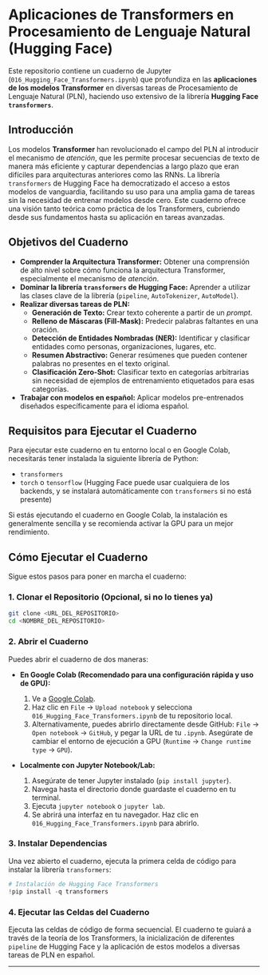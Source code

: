 
# Aplicaciones de Transformers en Procesamiento de Lenguaje Natural (Hugging Face)

Este repositorio contiene un cuaderno de Jupyter (`016_Hugging_Face_Transformers.ipynb`) que profundiza en las **aplicaciones de los modelos Transformer** en diversas tareas de Procesamiento de Lenguaje Natural (PLN), haciendo uso extensivo de la librería **Hugging Face `transformers`**.

## Introducción

Los modelos **Transformer** han revolucionado el campo del PLN al introducir el mecanismo de *atención*, que les permite procesar secuencias de texto de manera más eficiente y capturar dependencias a largo plazo que eran difíciles para arquitecturas anteriores como las RNNs. La librería `transformers` de Hugging Face ha democratizado el acceso a estos modelos de vanguardia, facilitando su uso para una amplia gama de tareas sin la necesidad de entrenar modelos desde cero. Este cuaderno ofrece una visión tanto teórica como práctica de los Transformers, cubriendo desde sus fundamentos hasta su aplicación en tareas avanzadas.

## Objetivos del Cuaderno

  * **Comprender la Arquitectura Transformer:** Obtener una comprensión de alto nivel sobre cómo funciona la arquitectura Transformer, especialmente el mecanismo de *atención*.
  * **Dominar la librería `transformers` de Hugging Face:** Aprender a utilizar las clases clave de la librería (`pipeline`, `AutoTokenizer`, `AutoModel`).
  * **Realizar diversas tareas de PLN:**
      * **Generación de Texto:** Crear texto coherente a partir de un *prompt*.
      * **Relleno de Máscaras (Fill-Mask):** Predecir palabras faltantes en una oración.
      * **Detección de Entidades Nombradas (NER):** Identificar y clasificar entidades como personas, organizaciones, lugares, etc.
      * **Resumen Abstractivo:** Generar resúmenes que pueden contener palabras no presentes en el texto original.
      * **Clasificación Zero-Shot:** Clasificar texto en categorías arbitrarias sin necesidad de ejemplos de entrenamiento etiquetados para esas categorías.
  * **Trabajar con modelos en español:** Aplicar modelos pre-entrenados diseñados específicamente para el idioma español.

## Requisitos para Ejecutar el Cuaderno

Para ejecutar este cuaderno en tu entorno local o en Google Colab, necesitarás tener instalada la siguiente librería de Python:

  * `transformers`
  * `torch` o `tensorflow` (Hugging Face puede usar cualquiera de los backends, y se instalará automáticamente con `transformers` si no está presente)

Si estás ejecutando el cuaderno en Google Colab, la instalación es generalmente sencilla y se recomienda activar la GPU para un mejor rendimiento.

## Cómo Ejecutar el Cuaderno

Sigue estos pasos para poner en marcha el cuaderno:

### 1\. Clonar el Repositorio (Opcional, si no lo tienes ya)

```bash
git clone <URL_DEL_REPOSITORIO>
cd <NOMBRE_DEL_REPOSITORIO>
```

### 2\. Abrir el Cuaderno

Puedes abrir el cuaderno de dos maneras:

  * **En Google Colab (Recomendado para una configuración rápida y uso de GPU):**

    1.  Ve a [Google Colab](https://colab.research.google.com/).
    2.  Haz clic en `File` -\> `Upload notebook` y selecciona `016_Hugging_Face_Transformers.ipynb` de tu repositorio local.
    3.  Alternativamente, puedes abrirlo directamente desde GitHub: `File` -\> `Open notebook` -\> `GitHub`, y pegar la URL de tu `.ipynb`. Asegúrate de cambiar el entorno de ejecución a GPU (`Runtime` -\> `Change runtime type` -\> `GPU`).

  * **Localmente con Jupyter Notebook/Lab:**

    1.  Asegúrate de tener Jupyter instalado (`pip install jupyter`).
    2.  Navega hasta el directorio donde guardaste el cuaderno en tu terminal.
    3.  Ejecuta `jupyter notebook` o `jupyter lab`.
    4.  Se abrirá una interfaz en tu navegador. Haz clic en `016_Hugging_Face_Transformers.ipynb` para abrirlo.

### 3\. Instalar Dependencias

Una vez abierto el cuaderno, ejecuta la primera celda de código para instalar la librería `transformers`:

```python
# Instalación de Hugging Face Transformers
!pip install -q transformers
```

### 4\. Ejecutar las Celdas del Cuaderno

Ejecuta las celdas de código de forma secuencial. El cuaderno te guiará a través de la teoría de los Transformers, la inicialización de diferentes `pipeline` de Hugging Face y la aplicación de estos modelos a diversas tareas de PLN en español.

-----
